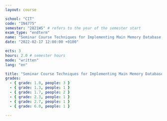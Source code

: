 ```yaml
---
layout: course

school: "CIT"
code: "IN4775"
semester: "2021WS" # refers to the year of the semester start
exam_type: "endterm"
name: "Seminar Course Techniques for Implementing Main Memory Database Systems"
date: "2022-02-17 12:00:00 +0100"

ects: 3
hours: 2.0 # semester hours
mode: "written"
lang: "en"

title: "Seminar Course Techniques for Implementing Main Memory Database Systems 2021WS Endterm"
grades:
  - { grade: 1.0, people: 3 }
  - { grade: 1.3, people: 1 }
  - { grade: 1.7, people: 2 }
  - { grade: 2.3, people: 1 }
  - { grade: 2.7, people: 1 }
  - { grade: 6.0, people: 1 }

---
```



